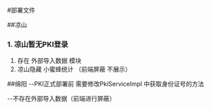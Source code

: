 #部署文件
 
##凉山
### 1. 凉山暂无PKI登录
   1. 存在 外部导入数据 模块
   2. 凉山隐藏 小蜜蜂统计 （前端屏蔽 不展示）
     
       
       
##绵阳
 --PKI正式部署前 需要修改PkiServiceImpl 中获取身份证号的方法
  
  --不存在外部导入数据（前端进行屏蔽）
